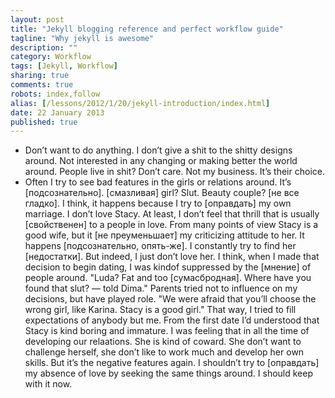 ```yaml
---
layout: post
title: "Jekyll blogging reference and perfect workflow guide"
tagline: "Why jekyll is awesome"
description: ""
category: Workflow
tags: [Jekyll, Workflow]
sharing: true
comments: true
robots: index,follow
alias: [/lessons/2012/1/20/jekyll-introduction/index.html]
date: 22 January 2013
published: true
---
```


* Don’t want to do anything. I don’t give a shit to the shitty designs around. Not interested in any changing or making better the world around. People live in shit? Don’t care. Not my business. It’s their choice.
* Often I try to see bad features in the girls or relations around. It’s [подсознательно]. [смазливая] girl? Slut. Beauty couple? [не все гладко].
I think, it happens because I try to [оправдать] my own marriage. I don’t love Stacy. At least, I don’t feel that thrill that is usually [свойственен] to a people in love. From many points of view Stacy is a good wife, but it [не преуменьшает] my criticizing attitude to her. It happens [подсознательно, опять-же]. I constantly try to find her [недостатки]. But indeed, I just don’t love her. I think, when I made that decision to begin dating, I was kindof suppressed by the [мнение] of people around. "Luda? Fat and too [сумасбродная]. Where have you found that slut? — told Dima." Parents tried not to influence on my decisions, but have played role. "We were afraid that you’ll choose the wrong girl, like Karina. Stacy is a good girl." That way, I tried to fill expectations of anybody but me.
From the first date I’d understood that Stacy is kind boring and immature. I was feeling that in all the time of developing our relaations. She is kind of coward. She don’t want to challenge herself, she don’t like to work much and develop her own skills. But it’s the negative features again.
I shouldn’t try to [оправдать] my absence of love by seeking the same things around. I should keep with it now.